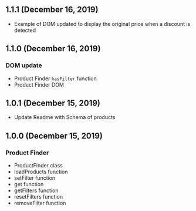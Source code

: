 ## 1.1.1 (December 16, 2019)
- Example of DOM updated to display the original price when a discount is detected

## 1.1.0 (December 16, 2019)

### DOM update
- Product Finder ``hasFilter`` function
- Product Finder DOM

## 1.0.1 (December 15, 2019)
- Update Readme with Schema of products

## 1.0.0 (December 15, 2019)

### Product Finder
- ProductFinder class
- loadProducts function
- setFilter function
- get function
- getFilters function
- resetFilters function
- removeFilter function